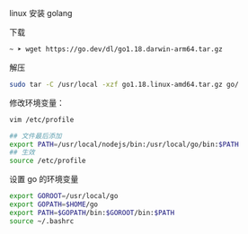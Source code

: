 linux  安装 golang

下载

```sh
~ ➤ wget https://go.dev/dl/go1.18.darwin-arm64.tar.gz
```


 解压

```sh
sudo tar -C /usr/local -xzf go1.18.linux-amd64.tar.gz go/
```

修改环境变量：

```sh
vim /etc/profile

## 文件最后添加
export PATH=/usr/local/nodejs/bin:/usr/local/go/bin:$PATH
## 生效
source /etc/profile
```

设置 go 的环境变量

```sh
export GOROOT=/usr/local/go
export GOPATH=$HOME/go
export PATH=$GOPATH/bin:$GOROOT/bin:$PATH
source ~/.bashrc

```

